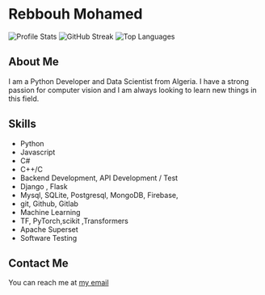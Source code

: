 # Rebbouh Mohamed 


![Profile Stats](https://github-readme-stats.vercel.app/api?username=Mohamed-Rebbouh&theme=dark&hide_border=false&include_all_commits=false&count_private=true)
![GitHub Streak](https://github-readme-streak-stats.herokuapp.com/?user=Mohamed-Rebbouh&theme=dark&hide_border=false)
![Top Languages](https://github-readme-stats.vercel.app/api/top-langs/?username=Mohamed-Rebbouh&theme=dark&hide_border=false&include_all_commits=false&count_private=true&layout=compact)


## About Me
I am a Python Developer and Data Scientist from Algeria.
I have a strong passion for computer vision and I am always looking to learn new things in this field.


## Skills
- Python
- Javascript
- C#
- C++/C
- Backend Development, API Development / Test
- Django , Flask
- Mysql, SQLite, Postgresql, MongoDB, Firebase, 
- git, Github, Gitlab
- Machine Learning
- TF, PyTorch,scikit ,Transformers
- Apache Superset
- Software Testing

## Contact Me
You can reach me at [my email](mailto:info.moh.2003@gmail.com)
